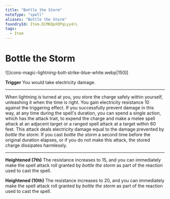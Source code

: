 ```yaml
---
title: "Bottle the Storm"
noteType: "spell"
aliases: "Bottle the Storm"
foundryId: Item.DCMKQpXOPqLyy4rL
tags:
  - Item
---
```


# Bottle the Storm
![[icons-magic-lightning-bolt-strike-blue-white.webp|150]]

**Trigger** You would take electricity damage.

* * *

When lightning is turned at you, you store the charge safely within yourself, unleashing it when the time is right. You gain electricity resistance 10 against the triggering effect. If you successfully prevent damage in this way, at any time during the spell's duration, you can spend a single action, which has the attack trait, to expend the charge and make a melee spell attack at an adjacent target or a ranged spell attack at a target within 60 feet. This attack deals electricity damage equal to the damage prevented by _bottle the storm_. If you cast _bottle the storm_ a second time before the original duration elapses, or if you do not make this attack, the stored charge dissipates harmlessly.

* * *

**Heightened (7th)** The resistance increases to 15, and you can immediately make the spell attack roll granted by _bottle the storm_ as part of the reaction used to cast the spell.

**Heightened (10th)** The resistance increases to 20, and you can immediately make the spell attack roll granted by _bottle the storm_ as part of the reaction used to cast the spell.
